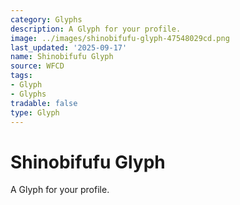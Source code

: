 ```yaml
---
category: Glyphs
description: A Glyph for your profile.
image: ../images/shinobifufu-glyph-47548029cd.png
last_updated: '2025-09-17'
name: Shinobifufu Glyph
source: WFCD
tags:
- Glyph
- Glyphs
tradable: false
type: Glyph
---
```


# Shinobifufu Glyph

A Glyph for your profile.

